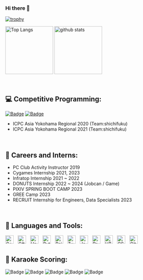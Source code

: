 ### Hi there 👋

[![trophy](https://github-profile-trophy.vercel.app/?username=nope0124)](https://github.com/ryo-ma/github-profile-trophy)
<p align="left"> 
  <img alt="Top Langs" height="150px" src="https://github-readme-stats.vercel.app/api/top-langs/?username=nope0124&layout=compact&count_private=true&show_icons=true&show_icons=true" />
  <img alt="github stats" height="150px" src="https://github-readme-stats.vercel.app/api?username=nope0124&count_private=true&show_icons=true&show_icons=true" />
</p>



<br/>

## :computer: Competitive Programming:
[![Badge](https://cp-logo.vercel.app/atcoder/nope124)](https://atcoder.jp/users/nope124)
[![Badge](https://cp-logo.vercel.app/codeforces/nope124)](https://codeforces.com/profile/nope124)
- ICPC Asia Yokohama Regional 2020 (Team:shichifuku)
- ICPC Asia Yokohama Regional 2021 (Team:shichifuku)
<br/>

## :necktie: Careers and Interns:
- PC Club Activity Instructor 2019
- Cygames Internship 2021, 2023
- Infratop Internship 2021 ~ 2022
- DONUTS Internship 2022 ~ 2024 (Jobcan / Game)
- PIXIV SPRING BOOT CAMP 2023
- GREE Camp 2023
- RECRUIT Internship for Engineers, Data Specialists 2023
<br/>

## :wrench: Languages and Tools:
<p>
  <img align="left" alt="C++" width="26px" src="https://cdn.jsdelivr.net/gh/devicons/devicon/icons/cplusplus/cplusplus-original.svg" style="padding-right:10px;" />
  <img align="left" alt="C#" width="26px" src="https://cdn.jsdelivr.net/gh/devicons/devicon/icons/csharp/csharp-original.svg" style="padding-right:10px;" />
  <img align="left" alt="Unity" width="26px" src="https://cdn.jsdelivr.net/gh/devicons/devicon/icons/unity/unity-original.svg" style="padding-right:10px;" />
  <img align="left" alt="Python" width="26px" src="https://cdn.jsdelivr.net/gh/devicons/devicon/icons/python/python-original.svg" style="padding-right:10px;" />
  <img align="left" alt="Rails" width="26px" src="https://cdn.jsdelivr.net/gh/devicons/devicon/icons/rails/rails-plain-wordmark.svg" style="padding-right:10px;" />
  <img align="left" alt="TypeScript" width="26px" src="https://cdn.jsdelivr.net/gh/devicons/devicon/icons/typescript/typescript-original.svg" style="padding-right:10px;" />
  <img align="left" alt="JavaScript" width="26px" src="https://cdn.jsdelivr.net/gh/devicons/devicon/icons/javascript/javascript-original.svg" style="padding-right:10px;" />
  <img align="left" alt="Processing" width="26px" src="https://cdn.jsdelivr.net/gh/devicons/devicon/icons/processing/processing-original.svg" style="padding-right:10px;" />
  <img align="left" alt="HTML5" width="26px" src="https://cdn.jsdelivr.net/gh/devicons/devicon/icons/html5/html5-original.svg" style="padding-right:10px;" />
  <img align="left" alt="CSS3" width="26px" src="https://cdn.jsdelivr.net/gh/devicons/devicon/icons/css3/css3-original.svg" style="padding-right:10px;" />
  <img align="left" alt="Git" width="26px" src="https://cdn.jsdelivr.net/gh/devicons/devicon/icons/git/git-original.svg" style="padding-right:10px;" />
</p>
<br />
<br />

## 🎤 Karaoke Scoring:
![Badge](https://karaoke-badge.vercel.app/clubdam-dx-g/nope0421/rawPoint/countRawOver95)
![Badge](https://karaoke-badge.vercel.app/clubdam-dx-g/nope0421/rawPoint/countRawOver98)
![Badge](https://karaoke-badge.vercel.app/clubdam-dx-g/nope0421/rawPoint/countRawOver99)
![Badge](https://karaoke-badge.vercel.app/clubdam-dx-g/nope0421/rawPoint/countRaw100)
![Badge](https://karaoke-badge.vercel.app/clubdam-dx-g/nope0421/chartTotal/countChart490)

<br />
